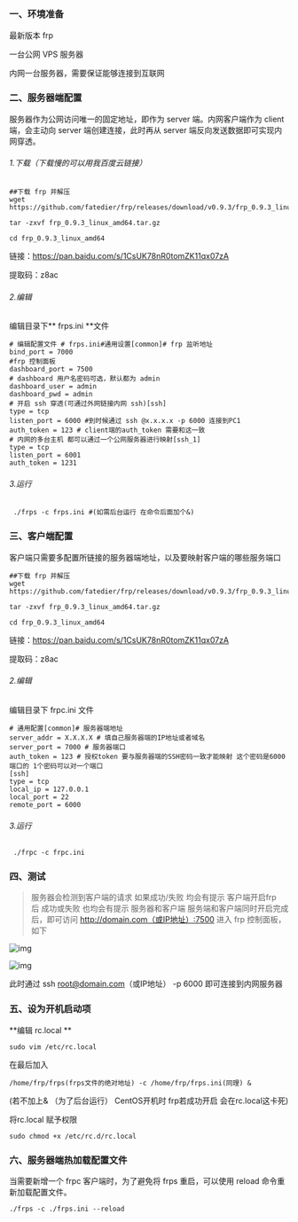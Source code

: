 #
### 一、环境准备
最新版本 frp

一台公网 VPS 服务器

内网一台服务器，需要保证能够连接到互联网

### 二、服务器端配置

服务器作为公网访问唯一的固定地址，即作为 server 端。内网客户端作为 client 端，会主动向 server 端创建连接，此时再从 server 端反向发送数据即可实现内网穿透。

###### 1.下载（下载慢的可以用我百度云链接）

```
##下载 frp 并解压
wget https://github.com/fatedier/frp/releases/download/v0.9.3/frp_0.9.3_linux_amd64.tar.gz

tar -zxvf frp_0.9.3_linux_amd64.tar.gz

cd frp_0.9.3_linux_amd64
```
链接：https://pan.baidu.com/s/1CsUK78nR0tomZK11qx07zA 

提取码：z8ac

###### 2.编辑
编辑目录下** frps.ini **文件
```
# 编辑配置文件 # frps.ini#通用设置[common]# frp 监听地址
bind_port = 7000
#frp 控制面板
dashboard_port = 7500
# dashboard 用户名密码可选，默认都为 admin
dashboard_user = admin
dashboard_pwd = admin
# 开启 ssh 穿透(可通过外网链接内网 ssh)[ssh]
type = tcp
listen_port = 6000 #到时候通过 ssh @x.x.x.x -p 6000 连接到PC1
auth_token = 123 # client端的auth_token 需要和这一致
# 内网的多台主机 都可以通过一个公网服务器进行映射[ssh_1]
type = tcp
listen_port = 6001 
auth_token = 1231
```
###### 3.运行
```
 ./frps -c frps.ini #(如需后台运行 在命令后面加个&)
```

### 三、客户端配置
客户端只需要多配置所链接的服务器端地址，以及要映射客户端的哪些服务端口
```
##下载 frp 并解压
wget https://github.com/fatedier/frp/releases/download/v0.9.3/frp_0.9.3_linux_amd64.tar.gz

tar -zxvf frp_0.9.3_linux_amd64.tar.gz

cd frp_0.9.3_linux_amd64
```

链接：https://pan.baidu.com/s/1CsUK78nR0tomZK11qx07zA 

提取码：z8ac

###### 2.编辑
编辑目录下 frpc.ini 文件

```
# 通用配置[common]# 服务器端地址
server_addr = X.X.X.X # 填自己服务器端的IP地址或者域名
server_port = 7000 # 服务器端口
auth_token = 123 # 授权token 要与服务器端的SSH密码一致才能映射 这个密码是6000端口的 1个密码可以对一个端口
[ssh]
type = tcp
local_ip = 127.0.0.1 
local_port = 22
remote_port = 6000
```
###### 3.运行
```
 ./frpc -c frpc.ini
```

### 四、测试
> 服务器会检测到客户端的请求 如果成功/失败 均会有提示
> 客户端开启frp后 成功或失败 也均会有提示
> 服务器和客户端
> 服务端和客户端同时开启完成后，即可访问 http://domain.com（或IP地址）:7500
> 进入 frp 控制面板，如下

  ![img](/assets/输入图片说明)

  ![img](/assets/输入图片说明)

  此时通过 ssh root@domain.com（或IP地址） -p 6000
即可连接到内网服务器


### 五、设为开机启动项
**编辑 rc.local **
```
sudo vim /etc/rc.local
```
在最后加入
```
/home/frp/frps(frps文件的绝对地址) -c /home/frp/frps.ini(同理) &
```

(若不加上& （为了后台运行） CentOS开机时 frp若成功开启 会在rc.local这卡死)

将rc.local 赋予权限

```
sudo chmod +x /etc/rc.d/rc.local
```
### 六、服务器端热加载配置文件
当需要新增一个 frpc 客户端时，为了避免将 frps 重启，可以使用 reload 命令重新加载配置文件。

```
./frps -c ./frps.ini --reload
```
